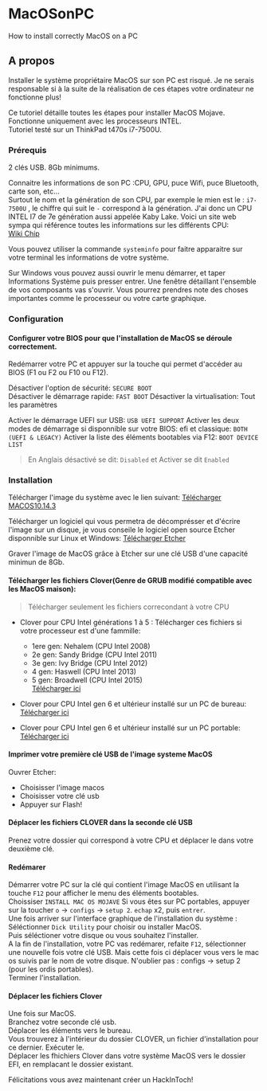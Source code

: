 # MacOSonPC
How to install correctly MacOS on a PC

## A propos

Installer le système propriétaire MacOS sur son PC est risqué. Je ne serais responsable si à la suite de la réalisation de ces étapes votre ordinateur ne fonctionne plus!

Ce tutoriel détaille toutes les étapes pour installer MacOS Mojave.  
Fonctionne uniquement avec les processeurs INTEL.  
Tutoriel testé sur un ThinkPad t470s i7-7500U.

### Prérequis

2 clés USB. 8Gb minimums.

Connaitre les informations de son PC :CPU, GPU, puce Wifi, puce Bluetooth, carte son, etc...  
Surtout le nom et la génération de son CPU, par exemple le mien est le : `i7-7500U` , le chiffre qui suit le `-` correspond à la génération. J'ai donc un CPU INTEL I7 de 7e génération aussi appelée Kaby Lake.
Voici un site web sympa qui référence toutes les informations sur les différents CPU:  
[Wiki Chip](https://en.wikichip.org/wiki/intel/cpuid)

Vous pouvez utiliser la commande `systeminfo` pour faitre apparaitre sur votre terminal les informations de votre système.

Sur Windows vous pouvez aussi ouvrir le menu démarrer, et taper Informations Système puis presser entrer. Une fenêtre détaillant l'ensemble de vos composants vas s'ouvrir. Vous pourrez prendres note des choses importantes comme le processeur ou votre carte graphique.

### Configuration

#### Configurer votre BIOS pour que l'installation de MacOS se déroule correctement.

Redémarrer votre PC et appuyer sur la touche qui permet d'accéder au BIOS (F1 ou F2 ou F10 ou F12).

Désactiver l'option de sécurité: `SECURE BOOT`  
Désactiver le démarrage rapide: `FAST BOOT`
Désactiver la virtualisation: Tout les paramètres

Activer le démarrage UEFI sur USB: `USB UEFI SUPPORT`
Activer les deux modes de démarrage si disponnible sur votre BIOS: efi et classique: `BOTH (UEFI & LEGACY)`
Activer la liste des éléments bootables via F12: `BOOT DEVICE LIST`

> En Anglais désactivé se dit: `Disabled` et Activer se dit `Enabled`

### Installation

Télécharger l'image du système avec le lien suivant: 
[Télécharger MACOS10.14.3](https://epitechfr-my.sharepoint.com/:u:/r/personal/constant_loubier_epitech_eu/Documents/MacOs%20Mojave%2010.14.3/MacOS%20Mojave%2010.14.3.raw.zip?csf=1&e=5lHehQ)

Télécharger un logiciel qui vous permetra de décomprésser et d'écrire l'image sur un disque, je vous conseile le logiciel open source Etcher disponnible sur Linux et Windows: 
[Télécharger Etcher](https://www.balena.io/etcher)

Graver l'image de MacOS grâce à Etcher sur une clé USB d'une capacité minimun de 8Gb.

#### Télécharger les fichiers Clover(Genre de GRUB modifié compatible avec les MacOS maison):

>Télécharger seulement les fichiers correcondant à votre CPU

* Clover pour CPU Intel générations 1 à 5 : Télécharger ces fichiers si votre processeur est d'une fammille:
    * 1ere gen: Nehalem (CPU Intel 2008)
    * 2e gen: Sandy Bridge (CPU Intel 2011)
    * 3e gen: Ivy Bridge (CPU Intel 2012)
    * 4 gen: Haswell (CPU Intel 2013)
    * 5 gen: Broadwell (CPU Intel 2015)  
[Télécharger ici](https://epitechfr-my.sharepoint.com/:u:/r/personal/constant_loubier_epitech_eu/Documents/MacOs%20Mojave%2010.14.3/Clover%201%20a%205%20gen.zip?csf=1&e=YhO34i)

* Clover pour CPU Intel gen 6 et ultérieur installé sur un PC de bureau:
[Télécharger ici](https://epitechfr-my.sharepoint.com/:u:/r/personal/constant_loubier_epitech_eu/Documents/MacOs%20Mojave%2010.14.3/Clover%206+%20gen.zip?csf=1&e=yNhPmo)

* Clover pour CPU Intel gen 6 et ultérieur installé sur un PC portable:
[Télécharger ici](https://epitechfr-my.sharepoint.com/:u:/r/personal/constant_loubier_epitech_eu/Documents/MacOs%20Mojave%2010.14.3/Clover%206+%20gen%20for%20notebooks.zip?csf=1&e=vvvgk4)

#### Imprimer votre première clé USB de l'image systeme MacOS

Ouvrer Etcher: 
* Choisisser l'image macos
* Choisisser votre clé usb
* Appuyer sur Flash!

#### Déplacer les fichiers CLOVER dans la seconde clé USB

Prenez votre dossier qui correspond à votre CPU et déplacer le dans votre deuxième clé.

#### Redémarer

Démarrer votre PC sur la clé qui contient l'image MacOS en utilisant la touche `F12` pour afficher le menu des éléments bootables.  
Choissiser `INSTALL MAC OS MOJAVE`
Si vous êtes sur PC portables, appuyer sur la toucher `o` -> `configs` -> `setup 2`. `echap` x2, puis `entrer`.  
Une fois arriver sur l'interface graphique de l'installation du système :
Séléctionner `Dick Utility` pour choisir ou installer MacOS.  
Puis séléctioner votre disque ou vous souhaitez l'installer.  
A la fin de l'installation, votre PC vas redémarer, refaite `F12`, sélectionner une nouvelle fois votre clé USB. Mais cette fois ci déplacer vous vers le mac os suivis par le nom de votre disque. N'oublier pas : configs -> setup 2 (pour les ordis portables).  
Terminer l'installation.

#### Déplacer les fichiers Clover

Une fois sur MacOS.  
Branchez votre seconde clé usb.  
Déplacer les éléments vers le bureau.  
Vous trouverez à l'intérieur du dossier CLOVER, un fichier d'installation pour ce dernier. Exécuter le.   
Déplacer les fhichiers Clover dans votre système MacOS vers le dossier EFI, en remplacant le dossier existant.  

Félicitations vous avez maintenant créer un HackInToch!  
